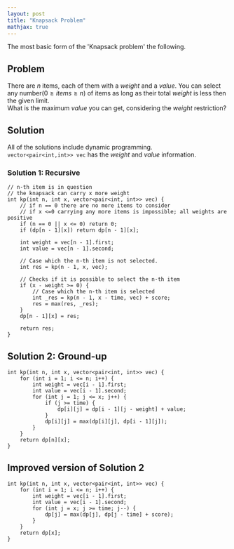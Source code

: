 ```yaml
---
layout: post
title: "Knapsack Problem"
mathjax: true
---
```


The most basic form of the 'Knapsack problem' the following.

## Problem
There are $n$ items, each of them with a *weight* and a *value*. You can select any number($0 \geq items \geq n$) of items as long as their total *weight* is less then the given limit.\
What is the maximum *value* you can get, considering the *weight* restriction?

## Solution
All of the solutions include dynamic programming.\
`vector<pair<int,int>> vec` has the *weight* and *value* information.

### Solution 1: Recursive
```
// n-th item is in question
// the knapsack can carry x more weight
int kp(int n, int x, vector<pair<int, int>> vec) {
    // if n == 0 there are no more items to consider
    // if x <=0 carrying any more items is impossible; all weights are positive
    if (n == 0 || x <= 0) return 0;
    if (dp[n - 1][x]) return dp[n - 1][x];

    int weight = vec[n - 1].first;
    int value = vec[n - 1].second;

    // Case which the n-th item is not selected.
    int res = kp(n - 1, x, vec);

    // Checks if it is possible to select the n-th item
    if (x - weight >= 0) {
        // Case which the n-th item is selected
        int _res = kp(n - 1, x - time, vec) + score;
        res = max(res, _res);
    }
    dp[n - 1][x] = res;

    return res;
}
```

## Solution 2: Ground-up
```
int kp(int n, int x, vector<pair<int, int>> vec) {
    for (int i = 1; i <= n; i++) {
        int weight = vec[i - 1].first;
        int value = vec[i - 1].second;
        for (int j = 1; j <= x; j++) {
            if (j >= time) {
                dp[i][j] = dp[i - 1][j - weight] + value;
            }
            dp[i][j] = max(dp[i][j], dp[i - 1][j]);
        }
    }
    return dp[n][x];
}
```

## Improved version of Solution 2
```
int kp(int n, int x, vector<pair<int, int>> vec) {
    for (int i = 1; i <= n; i++) {
        int weight = vec[i - 1].first;
        int value = vec[i - 1].second;
        for (int j = x; j >= time; j--) {
            dp[j] = max(dp[j], dp[j - time] + score);
        }
    }
    return dp[x];
}

```
